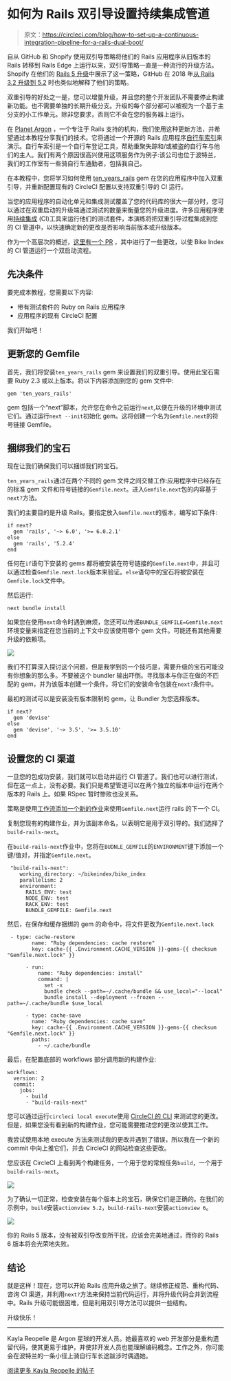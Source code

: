 # 如何为 Rails 双引导设置持续集成管道

> 原文：<https://circleci.com/blog/how-to-set-up-a-continuous-integration-pipeline-for-a-rails-dual-boot/>

自从 GitHub 和 Shopify 使用双引导策略将他们的 Rails 应用程序从旧版本的 Rails 转移到 Rails Edge 上运行以来，双引导策略一直是一种流行的升级方法。Shopify 在他们的 [Rails 5 升级](https://engineering.shopify.com/blogs/engineering/upgrading-shopify-to-rails-5-0)中展示了这一策略，GitHub 在 2018 年[从 Rails 3.2 升级到 5.2](https://github.blog/2018-09-28-upgrading-github-from-rails-3-2-to-5-2/) 时也类似地解释了他们的策略。

双重引导的好处之一是，您可以增量升级，并且您的整个开发团队不需要停止构建新功能。也不需要单独的长期升级分支。升级的每个部分都可以被视为一个基于主分支的小工作单元。除非您要求，否则它不会在您的服务器上运行。

在 [Planet Argon](https://www.planetargon.com/) ，一个专注于 Rails 支持的机构，我们使用这种更新方法，并希望通过本教程分享我们的技术。它将通过一个开源的 Rails 应用程序[自行车索引](https://bikeindex.org/)来演示。自行车索引是一个自行车登记工具，帮助重聚失踪和/或被盗的自行车与他们的主人。我们有两个原因很高兴使用这项服务作为例子:该公司也位于波特兰，我们的工作室有一些骑自行车通勤者，包括我自己。

在本教程中，您将学习如何使用 [ten_years_rails](https://rubygems.org/gems/ten_years_rails/versions/0.2.0) gem 在您的应用程序中加入双重引导，并重新配置现有的 CircleCI 配置以支持双重引导的 CI 运行。

当您的应用程序的自动化单元和集成测试覆盖了您的代码库的很大一部分时，您可以通过在双重启动的升级端通过测试的数量来衡量您的升级进度。许多应用程序使用[持续集成](/continuous-integration/) (CI)工具来运行他们的测试套件，本演练将把双重引导过程集成到您的 CI 管道中，以快速确定新的更改是否影响当前版本或升级版本。

作为一个高层次的概述，[这里有一个 PR](https://github.com/bikeindex/bike_index/pull/1522) ，其中进行了一些更改，以使 Bike Index 的 CI 管道运行一个双启动流程。

## 先决条件

要完成本教程，您需要以下内容:

*   带有测试套件的 Ruby on Rails 应用程序
*   应用程序的现有 CircleCI 配置

我们开始吧！

## 更新您的 Gemfile

首先，我们将安装`ten_years_rails` gem 来设置我们的双重引导。使用此宝石需要 Ruby 2.3 或以上版本。将以下内容添加到您的 gem 文件中:

```
gem 'ten_years_rails' 
```

gem 包括一个“next”脚本，允许您在命令之前运行`next`,以便在升级的环境中测试它们。通过运行`next --init`初始化 gem。这将创建一个名为`Gemfile.next`的符号链接 Gemfile。

## 捆绑我们的宝石

现在让我们确保我们可以捆绑我们的宝石。

`ten_years_rails`通过在两个不同的 gem 文件之间交替工作:应用程序中已经存在的标准 gem 文件和符号链接的`Gemfile.next`。进入`Gemfile.next`包的内容基于`next?`方法。

我们的主要目的是升级 Rails。要指定放入`Gemfile.next`的版本，编写如下条件:

```
if next?
  gem 'rails', '~> 6.0', '>= 6.0.2.1'
else
  gem 'rails', '5.2.4'
end 
```

任何在`if`语句下安装的 gems 都将被安装在符号链接的`Gemfile.next`中，并且可以通过检查`Gemfile.next.lock`版本来验证。`else`语句中的宝石将被安装在`Gemfile.lock`文件中。

然后运行:

```
next bundle install 
```

如果您在使用`next`命令时遇到麻烦，您还可以传递`BUNDLE_GEMFILE=Gemfile.next`环境变量来指定在您当前的上下文中应该使用哪个 gem 文件。可能还有其他需要升级的依赖项。

![](img/85f27292f9e471592fc9135b362881ba.png)

我们不打算深入探讨这个问题，但是我学到的一个技巧是，需要升级的宝石可能没有你想象的那么多。不要被这个 bundler 输出吓倒。寻找版本与你正在做的不匹配的 gem，并为该版本创建一个条件。将它们的安装命令包装在`next?`条件中。

最初的测试可以是安装没有版本限制的 gem，让 Bundler 为您选择版本。

```
if next?
  gem 'devise'
else
  gem 'devise', '~> 3.5', '>= 3.5.10'
end 
```

## 设置您的 CI 渠道

一旦您的包成功安装，我们就可以启动并运行 CI 管道了。我们也可以进行测试，但在这一点上，没有必要。我们只是希望管道可以在两个独立的版本中运行在两个版本的 Rails 上。如果 RSpec 暂时惨败也没关系。

策略是使用[工作流添加一个新的作业](https://circleci.com/docs/jobs-steps/)来使用`Gemfile.next`运行 rails 的下一个 CI。

复制您现有的构建作业，并为该副本命名，以表明它是用于双引导的。我们选择了`build-rails-next`。

在`build-rails-next`作业中，您将在`BUDNLE_GEMFILE`的`ENVIRONMENT`键下添加一个键/值对，并指定`Gemfile.next`。

```
 "build-rails-next":
    working_directory: ~/bikeindex/bike_index
    parallelism: 2
    environment:
      RAILS_ENV: test
      NODE_ENV: test
      RACK_ENV: test
      BUNDLE_GEMFILE: Gemfile.next 
```

然后，在保存和缓存捆绑的 gem 的命令中，将文件更改为`Gemfile.next.lock`

```
 - type: cache-restore
        name: "Ruby dependencies: cache restore"
        key: cache-{{ .Environment.CACHE_VERSION }}-gems-{{ checksum "Gemfile.next.lock" }}

      - run:
          name: "Ruby dependencies: install"
          command: |
            set -x
            bundle check --path=~/.cache/bundle && use_local="--local"
            bundle install --deployment --frozen --path=~/.cache/bundle $use_local

      - type: cache-save
        name: "Ruby dependencies: cache save"
        key: cache-{{ .Environment.CACHE_VERSION }}-gems-{{ checksum "Gemfile.next.lock" }}
        paths:
          - ~/.cache/bundle 
```

最后，在配置底部的 workflows 部分调用新的构建作业:

```
workflows:
  version: 2
  commit:
    jobs:
      - build
      - "build-rails-next" 
```

您可以通过运行`circleci local execute`使用 [CircleCI 的 CLI](https://circleci.com/docs/local-cli/) 来测试您的更改。但是，如果您没有看到新的构建作业，您可能需要推动您的更改以使其工作。

我尝试使用本地 execute 方法来测试我的更改并遇到了错误，所以我在一个新的 commit 中向上推它们，并去 CircleCI 的网站检查这些更改。

您应该在 CircleCI 上看到两个构建任务，一个用于您的常规任务`build`，一个用于`build-rails-next`。

![](img/3887a6744594a6c05ea4f7e490c1204c.png)

为了确认一切正常，检查安装在每个版本上的宝石，确保它们是正确的。在我们的示例中，`build`安装`actionview 5.2`，`build-rails-next`安装`actionview 6`。

![](img/00ec86314203d6ff2d074fd1205d8917.png)

你的 Rails 5 版本，没有被双引导改变所干扰，应该会完美地通过，而你的 Rails 6 版本将会光荣地失败。

## 结论

就是这样！现在，您可以开始 Rails 应用升级之旅了。继续修正规范、重构代码、咨询 CI 渠道，并利用`next?`方法来保持当前代码运行，并将升级代码合并到流程中。Rails 升级可能很困难，但是利用双引导方法可以提供一些结构。

升级快乐！

* * *

Kayla Reopelle 是 Argon 星球的开发人员。她最喜欢的 web 开发部分是重构遗留代码，使其更易于维护，并使非开发人员也能理解编码概念。工作之外，你可能会在波特兰的一条小径上骑自行车长途跋涉时偶遇她。

[阅读更多 Kayla Reopelle 的帖子](/blog/author/kayla-reopelle/)